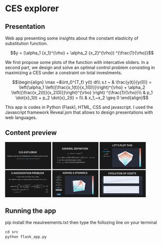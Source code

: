 # CES explorer

## Presentation

Web app presenting some insights about the constant elasticity of substitution function.

```math
y = (\alpha_1 {x_1}^{\rho} + \alpha_2 {x_2}^{\rho}) ^{\frac{1}{\rho}}
```

We first propose some plots of the function with intercative sliders.
In a second part, we design and solve an optimal control problem consisting in maximizing a CES under a constraint on total investments.

```math
\begin{align}
\max ~&\int_0^{T_f} y(t) dt\\
    s.t ~ & \frac{y(t)}{y(0)} = \left(\alpha_1 \left({\frac{x_1(t)}{x_1(0)}}\right)^{\rho} + \alpha_2
    \left({\frac{x_2(t)}{x_2(0)}}\right)^{\rho} \right) ^{\frac{1}{\rho}}\\
    & p_1 \dot{x}_1(t) + p_2 \dot{x}_2(t) = I\\
    & x_1,~x_2 \geq 0
\end{align}
```

This app is codes in Python (Flask), HTML, CSS and javascript. I used the Javascript framework Reveal.jsm that allows to design presentations with web languages.

## Content preview

<img src="slides/slide-1.png" width="30%"> <img src="slides/slide-2.png" width="30%"> <img src="slides/slide-3.png" width="30%">
<img src="slides/slide-5.png" width="30%"> <img src="slides/slide-6.png" width="30%"> <img src="slides/slide-6b.png" width="30%">

## Running the app

pip install the reauireements.txt then type the follozing line on your terminal

```{bash}
cd src
python flask_app.py
```


